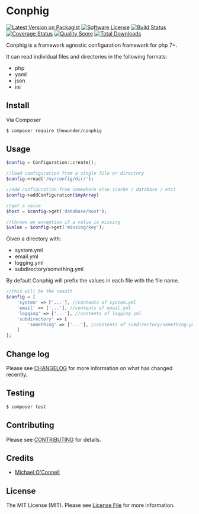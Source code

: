 # Conphig

[![Latest Version on Packagist][ico-version]][link-packagist]
[![Software License][ico-license]](LICENSE.md)
[![Build Status][ico-travis]][link-travis]
[![Coverage Status][ico-coverage]][link-coverage]
[![Quality Score][ico-code-quality]][link-code-quality]
[![Total Downloads][ico-downloads]][link-downloads]

Conphig is a framework agnostic configuration framework for php 7+.

It can read individual files and directories in the following formats:

- php
- yaml
- json
- ini

## Install

Via Composer

``` bash
$ composer require thewunder/conphig
```

## Usage

``` php
$config = Configuration::create();

//load configuration from a single file or directory
$config->read('/my/config/dir/');

//add configuration from somewhere else (cache / database / etc)
$config->addConfiguration($myArray)

//get a value
$host = $config->get('database/host');

//throws an exception if a value is missing
$value = $config->get('missing/key');

```

Given a directory with:

- system.yml
- email.yml
- logging.yml
- subdirectory/something.yml

By default Conphig will prefix the values in each file with the file name.

``` php
//this will be the result
$config = [
    'system' => ['...'], //contents of system.yml
    'email' => ['...'], //contents of email.yml
    'logging' => ['...'], //contents of logging.yml
    'subdirectory' => [
        'something' => ['...'], //contents of subdirectory/something.yml
    ]
];


```

## Change log

Please see [CHANGELOG](CHANGELOG.md) for more information on what has changed recently.

## Testing

``` bash
$ composer test
```

## Contributing

Please see [CONTRIBUTING](CONTRIBUTING.md) for details.

## Credits

- [Michael O'Connell][link-author]

## License

The MIT License (MIT). Please see [License File](LICENSE.md) for more information.

[ico-version]: https://img.shields.io/packagist/v/thewunder/conphig.svg?style=flat-square
[ico-license]: https://img.shields.io/badge/license-MIT-brightgreen.svg?style=flat-square
[ico-travis]: https://img.shields.io/travis/thewunder/conphig/master.svg?style=flat-square
[ico-coverage]: https://coveralls.io/repos/github/thewunder/conphig/badge.svg?branch=master
[ico-code-quality]: https://insight.sensiolabs.com/projects/a7c49441-93c2-4480-9902-3c428473073d/mini.png
[ico-downloads]: https://img.shields.io/packagist/dt/thewunder/conphig.svg?style=flat-square

[link-packagist]: https://packagist.org/packages/thewunder/conphig
[link-travis]: https://travis-ci.org/thewunder/conphig
[link-coverage]: https://coveralls.io/github/thewunder/conphig?branch=master
[link-code-quality]: https://insight.sensiolabs.com/projects/a7c49441-93c2-4480-9902-3c428473073d
[link-downloads]: https://packagist.org/packages/thewunder/conphig
[link-author]: https://github.com/thewunder
[link-contributors]: ../../contributors
